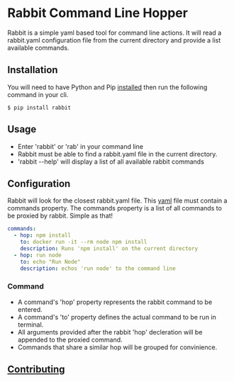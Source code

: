# Rabbit Command Line Hopper
Rabbit is a simple yaml based tool for command line actions. It will read a rabbit.yaml configuration file from the current directory and provide a list available commands.

## Installation
You will need to have Python and Pip [installed](http://python-packaging-user-guide.readthedocs.org/en/latest/installing/#requirements-for-installing-packages) then run the following command in your cli.
    
    $ pip install rabbit

## Usage
- Enter 'rabbit' or 'rab' in your command line
- Rabbit must be able to find a rabbit.yaml file in the current directory.
- 'rabbit --help' will display a list of all available rabbit commands

## Configuration
Rabbit will look for the closest rabbit.yaml file. This [yaml](http://docs.ansible.com/YAMLSyntax.html) file must contain a commands property. The commands property is a list of all commands to be proxied by rabbit. Simple as that!

```yaml
commands:
  - hop: npm install
    to: docker run -it --rm node npm install
    description: Runs 'npm install' on the current directory
  - hop: run node
    to: echo "Run Node"
    description: echos 'run node' to the command line
```

### Command 
- A command's 'hop' property represents the rabbit command to be entered.
- A command's 'to' property defines the actual command to be run in terminal.  
- All arguments provided after the rabbit 'hop' decleration will be appended to the proxied command.
- Commands that share a similar hop will be grouped for convinience.

## [Contributing](CONTRIBUTING.md)